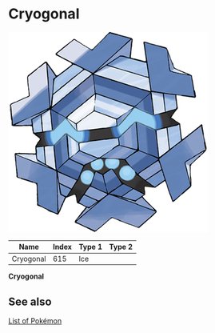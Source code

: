 # Cryogonal


![Cryogonal](images/615.png)

| **Name** | **Index** | **Type 1** | **Type 2** |
|----|----|----|----|
| Cryogonal | 615 | Ice  |  |

**Cryogonal** 

## See also

[List of Pokémon](../pokemon.md)
